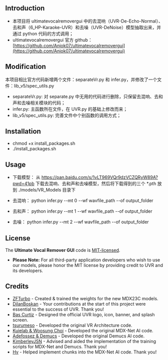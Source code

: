 ## Introduction
- 本项目将 ultimatevocalremovergui 中的去混响（UVR-De-Echo-Normal）、去和声（6_HP-Karaoke-UVR）和去噪（UVR-DeNoise）模型抽取出来，并通过 python 代码的方式调用；
- ultimatevocalremovergui 官方 github：[https://github.com/Anjok07/ultimatevocalremovergui](https://github.com/Anjok07/ultimatevocalremovergui)
   
## Modification
本项目相比官方代码新增两个文件：separateVr\.py 和 infer\.py，并修改了一个文件：lib_v5/spec_utils.py
- separateVr\.py: 对 separate\.py 中无用的代码进行删除，只保留去混响、去和声和去噪相关模块的代码；
- infer\.py: 主函数所在文件，在 UVR\.py 的基础上修改而来；
- lib_v5/spec_utils.py: 完善文件中个别函数的调用方式；

## Installation
- chmod +x install_packages.sh
- ./install_packages.sh

## Usage
- 下载模型：
    从 https://pan.baidu.com/s/1vLT969VQr9dzVCZQRyW89A?pwd=41pb 下载去混响、去和声和去噪模型，然后将下载得到的三个 *.pth 放到 ./models/VR_Models 目录下

- 去混响：
    python infer\.py --mt 0 --wf wavfile_path --of output_folder

- 去和声：
    python infer\.py --mt 1 --wf wavfile_path --of output_folder

- 去噪：
    python infer\.py --mt 2 --wf wavfile_path --of output_folder

## License
The **Ultimate Vocal Remover GUI** code is [MIT-licensed](https://github.com/Anjok07/ultimatevocalremovergui/blob/master/LICENSE).

- **Please Note:** For all third-party application developers who wish to use our models, please honor the MIT license by providing credit to UVR and its developers.

## Credits
- [ZFTurbo](https://github.com/ZFTurbo) - Created & trained the weights for the new MDX23C models. 
- [DilanBoskan](https://github.com/DilanBoskan) - Your contributions at the start of this project were essential to the success of UVR. Thank you!
- [Bas Curtiz](https://www.youtube.com/user/bascurtiz) - Designed the official UVR logo, icon, banner, and splash screen.
- [tsurumeso](https://github.com/tsurumeso) - Developed the original VR Architecture code. 
- [Kuielab & Woosung Choi](https://github.com/kuielab) - Developed the original MDX-Net AI code. 
- [Adefossez & Demucs](https://github.com/facebookresearch/demucs) - Developed the original Demucs AI code. 
- [KimberleyJSN](https://github.com/KimberleyJensen) - Advised and aided the implementation of the training scripts for MDX-Net and Demucs. Thank you!
- [Hv](https://github.com/NaJeongMo/Colab-for-MDX_B) - Helped implement chunks into the MDX-Net AI code. Thank you!